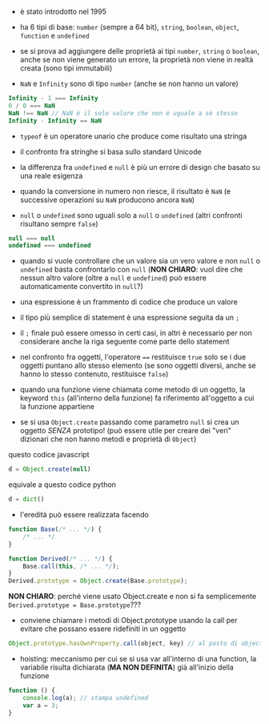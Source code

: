 
* è stato introdotto nel 1995

* ha 6 tipi di base: `number` (sempre a 64 bit), `string`, `boolean`, `object`, `function` e `undefined`

* se si prova ad aggiungere delle proprietà ai tipi `number`, `string` o `boolean`, anche se non viene generato un errore, la proprietà non viene in realtà creata (sono tipi immutabili)

* `NaN` e `Infinity` sono di tipo `number` (anche se non hanno un valore)
```js
Infinity - 1 === Infinity
0 / 0 === NaN
NaN !== NaN // NaN è il solo valore che non è uguale a sè stesso
Infinity - Infinity == NaN
```

* `typeof` è un operatore unario che produce come risultato una stringa

* il confronto fra stringhe si basa sullo standard Unicode

* la differenza fra `undefined` e `null` è più un errore di design che basato su una reale esigenza

* quando la conversione in numero non riesce, il risultato è `NaN` (e successive operazioni su `NaN` producono ancora `NaN`)

* `null` o `undefined` sono uguali solo a `null` o `undefined` (altri confronti risultano sempre `false`)
```js
null === null
undefined === undefined
```

* quando si vuole controllare che un valore sia un vero valore e non `null` o `undefined` basta confrontarlo con `null` (**NON CHIARO**: vuol dire che nessun altro valore (oltre a `null` e `undefined`) può essere automaticamente convertito in `null`?)

* una espressione è un frammento di codice che produce un valore

* il tipo più semplice di statement è una espressione seguita da un `;`

* il `;` finale può essere omesso in certi casi, in altri è necessario per non considerare anche la riga seguente come parte dello statement

* nel confronto fra oggetti, l'operatore `==` restituisce `true` solo se i due oggetti puntano allo stesso elemento (se sono oggetti diversi, anche se hanno lo stesso contenuto, restituisce `false`)

* quando una funzione viene chiamata come metodo di un oggetto, la keyword `this` (all'interno della funzione) fa riferimento all'oggetto a cui la funzione appartiene

* se si usa `Object.create` passando come parametro `null` si crea un oggetto *SENZA* prototipo! (può essere utile per creare dei "veri" dizionari che non hanno metodi e proprietà di `Object`)

questo codice javascript
```js
d = Object.create(null)
```
equivale a questo codice python
```py
d = dict()
```

* l'eredità può essere realizzata facendo
```js
function Base(/* ... */) {
	/* ... */
}

function Derived(/* ... */) {
	Base.call(this, /* ... */);
}
Derived.prototype = Object.create(Base.prototype);
```
**NON CHIARO**: perché viene usato Object.create e non si fa semplicemente `Derived.prototype = Base.prototype`???

* conviene chiamare i metodi di Object.prototype usando la call per evitare che possano essere ridefiniti in un oggetto

```js
Object.prototype.hasOwnProperty.call(object, key) // al posto di object.hasOwnProperty(key)
```

* hoisting: meccanismo per cui se si usa var all'interno di una function, la variabile risulta dichiarata (**MA NON DEFINITA**) già all'inizio della funzione
```js
function () {
	console.log(a); // stampa undefined
	var a = 3;
}
```
